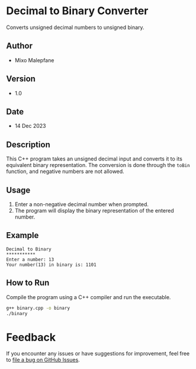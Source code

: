 # Decimal to Binary Converter

 Converts unsigned decimal numbers to unsigned binary.

## Author

 - Mixo Malepfane

## Version

 - 1.0

## Date

 - 14 Dec 2023

## Description

 This C++ program takes an unsigned decimal input and converts it to its equivalent binary representation. The conversion is done through the `toBin` function, and negative numbers are not allowed.



## Usage

 1. Enter a non-negative decimal number when prompted.
 2. The program will display the binary representation of the entered number.


## Example

 ```plaintext
 Decimal to Binary
 ***********
 Enter a number: 13
 Your number(13) in binary is: 1101
 ```

## How to Run

 Compile the program using a C++ compiler and run the executable.

 ```bash
 g++ binary.cpp -o binary
 ./binary
 ```

# Feedback

If you encounter any issues or have suggestions for improvement, feel free to [file a bug on GitHub Issues](https://github.com/mixomalepfane/decimalToBinary/issues).

